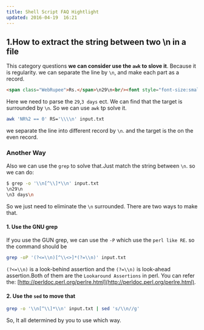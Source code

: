 ```yaml
---
title: Shell Script FAQ Hightlight
updated: 2016-04-19  16:21
---
```


## 1.How to extract the string between two \n in a file

This category questions **we can consider use the `awk` to slove it**. Because it is regularity. we can separate the line by `\n`, and make each part as a record.

```html
<span class="WebRupee">Rs.</span>\n29\n<br/><font style="font-size:smaller">\n3 days\n</font></td>
```

Here we need to parse the `29`,`3 days` ect. We can find that the target is surrounded by `\n`. So we can use `awk` tp solve it.

```bash
awk 'NR%2 == 0' RS='\\\\n' input.txt
```

we separate the line into different record by `\n`. and the target is the on the even record. 

### Another Way
Also we can use the `grep` to solve that.Just match the string between `\n`. so we can do:

```bash
$ grep -o '\\n[^\\]*\\n' input.txt
\n29\n
\n3 days\n
```
So we just need to eliminate the `\n` surrounded. There are two ways to make that.

####  1. Use the GNU grep

If you use the GUN grep, we can use the `-P` which use the `perl like RE`. so the command should be 

```bash
grep -oP '(?<=\\n)[^\\<>]*(?=\\n)' input.txt
```

`(?<=\\n)` is a look-behind assertion and the `(?=\\n)` is look-ahead assertion.Both of them are the `Lookaround Assertions` in perl.
You can refer the: [http://perldoc.perl.org/perlre.html](http://perldoc.perl.org/perlre.html).


#### 2. Use the `sed` to move that

```bash
grep -o '\\n[^\\]*\\n' input.txt | sed 's/\\n//g'
```

So, It all determined by you to use which way.





